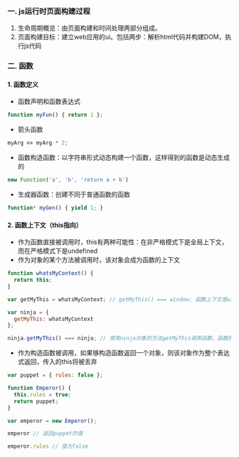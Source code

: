 ### 一. js运行时页面构建过程
1. 生命周期概览：由页面构建和时间处理两部分组成。
2. 页面构建目标：建立web应用的ui。包括两步：解析html代码并构建DOM，执行js代码

### 二. 函数
#### 1. 函数定义
- 函数声明和函数表达式 
```js
function myFun() { return 1 };
```
- 箭头函数
```js
myArg => myArg * 2;
```
- 函数构造函数：以字符串形式动态构建一个函数，这样得到的函数是动态生成的
```js
new Function('a', 'b', 'return a + b')
```
- 生成器函数：创建不同于普通函数的函数
```js
function* myGen() { yield 1; } 
```
#### 2. 函数上下文（this指向）
- 作为函数直接被调用时，this有两种可能性：在非严格模式下是全局上下文，而在严格模式下是undefined
- 作为对象的某个方法被调用时，该对象会成为函数的上下文
```js
function whatsMyContext() {
  return this;
}

var getMyThis = whatsMyContext; // getMyThis() === window; 函数上下文是window

var ninja = {
  getMyThis: whatsMyContext
}; 

ninja.getMyThis() === ninja; // 使用ninja对象的方法getMyThis调用函数，函数的上下文是ninja，这就是面向对象
```
- 作为构造函数被调用，如果够构造函数返回一个对象，则该对象作为整个表达式返回，传入的this将被丢弃
```js
var puppet = { rules: false };

function Emperor() { 
  this.rules = true; 
  return puppet; 
}

var emperor = new Emperor();

emperor // 返回puppet的值

emperor.rules // 值为false 
```
